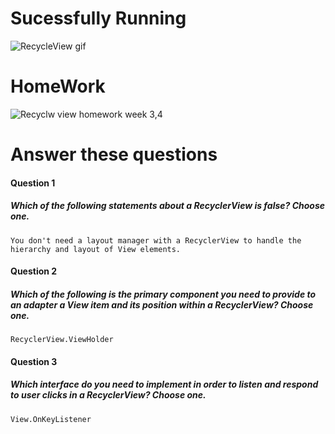 # Sucessfully Running
![RecycleView gif](https://user-images.githubusercontent.com/23361796/55706875-07466880-5a02-11e9-9389-d5b7da830292.gif)

# HomeWork
![Recyclw view homework week 3,4](https://user-images.githubusercontent.com/23361796/55690484-287f6880-59b2-11e9-9796-66f5fe3babdb.png)

# Answer these questions
#### Question 1
##### Which of the following statements about a RecyclerView is false? Choose one.


    You don't need a layout manager with a RecyclerView to handle the hierarchy and layout of View elements.

#### Question 2
##### Which of the following is the primary component you need to provide to an adapter a View item and its position within a RecyclerView? Choose one.
    RecyclerView.ViewHolder
    

#### Question 3
##### Which interface do you need to implement in order to listen and respond to user clicks in a RecyclerView? Choose one.

    View.OnKeyListener

